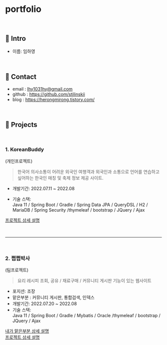 # portfolio

</br>

## :pushpin: Intro

- 이름: 임하영

</br>

## :pushpin: Contact

- email : lhy1031hy@gmail.com
- github : https://github.com/stilinskii
- blog : https://herongmirong.tistory.com/

</br>

## :pushpin: Projects

</br>

### 1. KoreanBuddy

(개인프로젝트)

> 한국어 의사소통이 어려운 외국인 여행객과 외국인과 소통으로 언어를 연습하고싶어하는 한국인 매칭 및 축제 정보 제공 사이트.

- 개발기간: 2022.07.11 ~ 2022.08

- 기술 스택:</br>
  Java 11 / Spring Boot / Gradle / Spring Data JPA / QueryDSL / H2 / MariaDB / Spring Security /thymeleaf / bootstrap / JQuery / Ajax

[프로젝트 상세 설명](https://github.com/stilinskii/eventsinkorea)

</br>

---

</br>

### 2. 쩝쩝박사

(팀프로젝트)

> 요리 레시피 조회, 공유 / 재료구매 / 커뮤니티 게시판 기능이 있는 웹사이트

- 포지션: 조장
- 맡은부분 : 커뮤니티 게시판, 통합검색, 인덱스
- 개발기간: 2022.07.20 ~ 2022.08
- 기술 스택:</br>
  Java 11 / Spring Boot / Gradle / Mybatis / Oracle /thymeleaf / bootstrap / JQuery / Ajax

[내가 맡은부분 상세 설명](https://github.com/stilinskii/jjeopjjeopRecipe/tree/hayeong) </br>
[프로젝트 상세 설명](https://github.com/stilinskii/jjeopjjeopRecipe)
